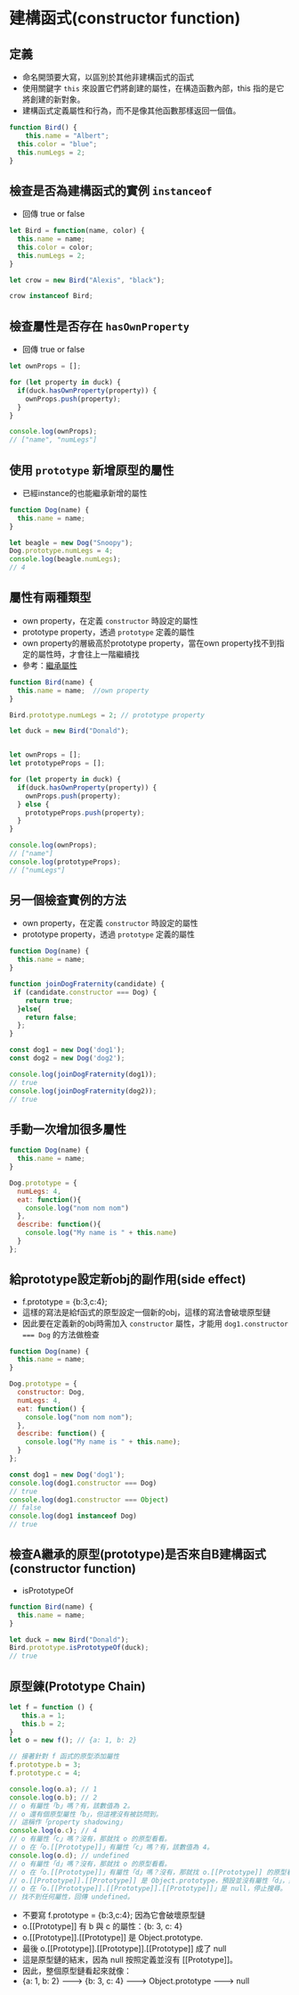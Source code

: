 # 建構函式(constructor function)
## 定義
- 命名開頭要大寫，以區別於其他非建構函式的函式
- 使用關鍵字 `this` 來設置它們將創建的屬性，在構造函數內部，this 指的是它將創建的新對象。
- 建構函式定義屬性和行為，而不是像其他函數那樣返回一個值。
```javascript
function Bird() {
    this.name = "Albert";
  this.color = "blue";
  this.numLegs = 2;
}
```
## 檢查是否為建構函式的實例 `instanceof`
- 回傳 true or false
```javascript
let Bird = function(name, color) {
  this.name = name;
  this.color = color;
  this.numLegs = 2;
}

let crow = new Bird("Alexis", "black");

crow instanceof Bird;
```
## 檢查屬性是否存在 `hasOwnProperty`
- 回傳 true or false
```javascript
let ownProps = [];

for (let property in duck) {
  if(duck.hasOwnProperty(property)) {
    ownProps.push(property);
  }
}

console.log(ownProps);
// ["name", "numLegs"]
```
## 使用 `prototype` 新增原型的屬性
- 已經instance的也能繼承新增的屬性
```javascript
function Dog(name) {
  this.name = name;
}

let beagle = new Dog("Snoopy");
Dog.prototype.numLegs = 4;
console.log(beagle.numLegs);
// 4
```
## 屬性有兩種類型
- own property，在定義 `constructor` 時設定的屬性
- prototype property，透過 `prototype` 定義的屬性
- own property的層級高於prototype property，當在own property找不到指定的屬性時，才會往上一階繼續找
- 參考：[繼承屬性](https://developer.mozilla.org/zh-TW/docs/Web/JavaScript/Inheritance_and_the_prototype_chain#%E7%B9%BC%E6%89%BF%E5%B1%AC%E6%80%A7)
```javascript
function Bird(name) {
  this.name = name;  //own property
}

Bird.prototype.numLegs = 2; // prototype property

let duck = new Bird("Donald");


let ownProps = [];
let prototypeProps = [];

for (let property in duck) {
  if(duck.hasOwnProperty(property)) {
    ownProps.push(property);
  } else {
    prototypeProps.push(property);
  }
}

console.log(ownProps);
// ["name"]
console.log(prototypeProps);
// ["numLegs"]
```
## 另一個檢查實例的方法
- own property，在定義 `constructor` 時設定的屬性
- prototype property，透過 `prototype` 定義的屬性
```javascript
function Dog(name) {
  this.name = name;
}

function joinDogFraternity(candidate) {
 if (candidate.constructor === Dog) {
    return true;
  }else{
    return false;
  };
}

const dog1 = new Dog('dog1');
const dog2 = new Dog('dog2');

console.log(joinDogFraternity(dog1));
// true
console.log(joinDogFraternity(dog2));
// true
```
## 手動一次增加很多屬性
```javascript
function Dog(name) {
  this.name = name;
}

Dog.prototype = {
  numLegs: 4,
  eat: function(){
    console.log("nom nom nom")
  },
  describe: function(){
    console.log("My name is " + this.name)
  }
};
```
## 給prototype設定新obj的副作用(side effect)
- f.prototype = {b:3,c:4}; 
- 這樣的寫法是給f函式的原型設定一個新的obj，這樣的寫法會破壞原型鏈
- 因此要在定義新的obj時需加入 `constructor` 屬性，才能用 `dog1.constructor === Dog` 的方法做檢查
```javascript
function Dog(name) {
  this.name = name;
}

Dog.prototype = {
  constructor: Dog,
  numLegs: 4,
  eat: function() {
    console.log("nom nom nom");
  },
  describe: function() {
    console.log("My name is " + this.name);
  }
};

const dog1 = new Dog('dog1');
console.log(dog1.constructor === Dog)
// true
console.log(dog1.constructor === Object)
// false
console.log(dog1 instanceof Dog)
// true
```
## 檢查A繼承的原型(prototype)是否來自B建構函式(constructor function)
- isPrototypeOf
```javascript
function Bird(name) {
  this.name = name;
}

let duck = new Bird("Donald");
Bird.prototype.isPrototypeOf(duck);
// true
```
## 原型鍊(Prototype Chain)
```javascript
let f = function () {
   this.a = 1;
   this.b = 2;
}
let o = new f(); // {a: 1, b: 2}

// 接著針對 f 函式的原型添加屬性
f.prototype.b = 3;
f.prototype.c = 4;

console.log(o.a); // 1
console.log(o.b); // 2
// o 有屬性「b」嗎？有，該數值為 2。
// o 還有個原型屬性「b」，但這裡沒有被訪問到。
// 這稱作「property shadowing」
console.log(o.c); // 4
// o 有屬性「c」嗎？沒有，那就找 o 的原型看看。
// o 在「o.[[Prototype]]」有屬性「c」嗎？有，該數值為 4。
console.log(o.d); // undefined
// o 有屬性「d」嗎？沒有，那就找 o 的原型看看。
// o 在「o.[[Prototype]]」有屬性「d」嗎？沒有，那就找 o.[[Prototype]] 的原型看看。
// o.[[Prototype]].[[Prototype]] 是 Object.prototype，預設並沒有屬性「d」，那再找他的原型看看。
// o 在「o.[[Prototype]].[[Prototype]].[[Prototype]]」是 null，停止搜尋。
// 找不到任何屬性，回傳 undefined。
```
- 不要寫 f.prototype = {b:3,c:4}; 因為它會破壞原型鏈
- o.[[Prototype]] 有 b 與 c 的屬性：{b: 3, c: 4}
- o.[[Prototype]].[[Prototype]] 是 Object.prototype.
- 最後 o.[[Prototype]].[[Prototype]].[[Prototype]] 成了 null
- 這是原型鏈的結末，因為 null 按照定義並沒有 [[Prototype]]。
- 因此，整個原型鏈看起來就像：
- {a: 1, b: 2} ---> {b: 3, c: 4} ---> Object.prototype ---> null